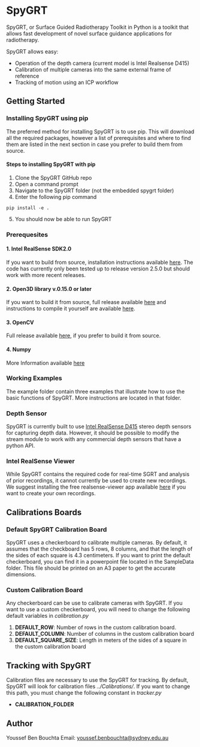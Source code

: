 # SpyGRT

SpyGRT, or Surface Guided Radiotherapy Toolkit in Python is a toolkit that allows fast development of novel surface guidance applications for radiotherapy. 

SpyGRT allows easy: 
- Operation of the depth camera (current model is Intel Realsense D415)
- Calibration of multiple cameras into the same external frame of reference
- Tracking of motion using an ICP workflow 

## Getting Started

### Installing SpyGRT using pip
The preferred method for installing SpyGRT is to use pip. This will download all the required packages, however a list of prerequisites and where to find them are listed in the next section in case you prefer to build them from source.

#### Steps to installing SpyGRT with pip

  1. Clone the SpyGRT GitHub repo
  2. Open a command prompt 
  3. Navigate to the SpyGRT folder (not the embedded spygrt folder)
  4. Enter the following pip command
  
```
pip install -e . 
```
  5. You should now be able to run SpyGRT

### Prerequesites

#### 1. Intel RealSense SDK2.0 

If you want to build from source, installation instructions available [here](https://github.com/IntelRealSense/librealsense). The code has currently only been tested up to release version 2.5.0 but should work with more recent releases. 

#### 2. Open3D library v.0.15.0 or later

If you want to build it from source, full release available [here](https://github.com/PointCloudLibrary/pcl/releases) and instructions to compile it yourself are available [here](http://www.open3d.org/docs/release/getting_started.html).

#### 3. OpenCV 

Full release available [here](https://opencv.org/releases/), if you prefer to build it from source. 

#### 4. Numpy
More Information available [here](https://numpy.org/install/)

### Working Examples
The example folder contain three examples that illustrate how to use the basic functions of SpyGRT. More instructions are located in that folder.

### Depth Sensor
SpyGRT is currently built to use [Intel RealSense D415](https://www.intelrealsense.com/depth-camera-d415/) stereo depth sensors for capturing depth data. However, it should be possible to modify the stream module to work with any commercial depth sensors that have a python API. 

### Intel RealSense Viewer
While SpyGRT contains the required code for real-time SGRT and analysis of prior recordings, it cannot currently be used to create new recordings. We suggest installing the free realsense-viewer app available [here](https://www.intelrealsense.com/sdk-2/) if you want to create your own recordings. 

## Calibrations Boards

### Default SpyGRT Calibration Board

SpyGRT uses a checkerboard to calibrate multiple cameras. By default, it assumes that the checkboard has 5 rows, 8 columns, and that the length of the sides of each square is 4.3 centimeters. If you want to print the default checkerboard, you can find it in a powerpoint file located in the SampleData folder. This file should be printed on an A3 paper to get the accurate dimensions. 

### Custom Calibration Board
Any checkerboard can be use to calibrate cameras with SpyGRT. If you want to use a custom checkerboard, you will need to change the following default variables in *calibration.py*

1. **DEFAULT_ROW**: Number of rows in the custom calibration board.
2. **DEFAULT_COLUMN**: Number of columns in the custom calibration board
3. **DEFAULT_SQUARE_SIZE**: Length in meters of the sides of a square in the custom calibration board 

## Tracking with SpyGRT
Calibration files are necessary to use the SpyGRT for tracking. By default, SpyGRT will look for calibration files *../Calibrations/*. If you want to change this path, you must change the following constant in *tracker.py*

- **CALIBRATION_FOLDER**

## Author
Youssef Ben Bouchta
Email: youssef.benbouchta@sydney.edu.au
